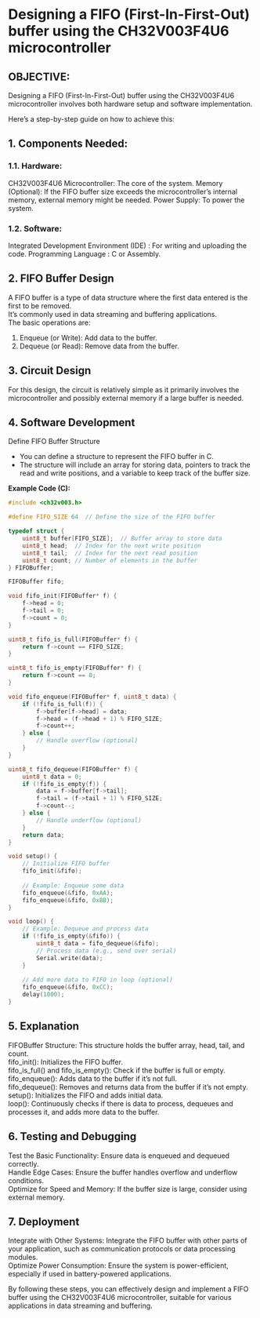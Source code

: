# Designing a FIFO (First-In-First-Out) buffer using the CH32V003F4U6 microcontroller 
## OBJECTIVE: 
Designing a FIFO (First-In-First-Out) buffer using the CH32V003F4U6 microcontroller involves both hardware setup and software implementation.  

Here’s a step-by-step guide on how to achieve this:

## 1. Components Needed:  

### 1.1. Hardware:  
  CH32V003F4U6 Microcontroller:   The core of the system.
  Memory (Optional):              If the FIFO buffer size exceeds the microcontroller’s internal memory, external memory might be needed.
  Power Supply:                   To power the system.  

### 1.2. Software:
  Integrated Development Environment (IDE)  : For writing and uploading the code.
  Programming Language                      : C or Assembly.

## 2. FIFO Buffer Design  
A FIFO buffer is a type of data structure where the first data entered is the first to be removed.  
It’s commonly used in data streaming and buffering applications.  
The basic operations are:  

1. Enqueue (or Write):  Add data to the buffer.  
2. Dequeue (or Read):   Remove data from the buffer.  

## 3. Circuit Design
For this design, the circuit is relatively simple as it primarily involves the microcontroller and possibly external memory if a large buffer is needed.  

## 4. Software Development  
Define FIFO Buffer Structure  
  - You can define a structure to represent the FIFO buffer in C. 
  - The structure will include an array for storing data, pointers to track the read and write positions, and a variable to keep track of the buffer size.

**Example Code (C):**  

```c
#include <ch32v003.h>

#define FIFO_SIZE 64  // Define the size of the FIFO buffer

typedef struct {
    uint8_t buffer[FIFO_SIZE];  // Buffer array to store data
    uint8_t head;  // Index for the next write position
    uint8_t tail;  // Index for the next read position
    uint8_t count; // Number of elements in the buffer
} FIFOBuffer;

FIFOBuffer fifo;

void fifo_init(FIFOBuffer* f) {
    f->head = 0;
    f->tail = 0;
    f->count = 0;
}

uint8_t fifo_is_full(FIFOBuffer* f) {
    return f->count == FIFO_SIZE;
}

uint8_t fifo_is_empty(FIFOBuffer* f) {
    return f->count == 0;
}

void fifo_enqueue(FIFOBuffer* f, uint8_t data) {
    if (!fifo_is_full(f)) {
        f->buffer[f->head] = data;
        f->head = (f->head + 1) % FIFO_SIZE;
        f->count++;
    } else {
        // Handle overflow (optional)
    }
}

uint8_t fifo_dequeue(FIFOBuffer* f) {
    uint8_t data = 0;
    if (!fifo_is_empty(f)) {
        data = f->buffer[f->tail];
        f->tail = (f->tail + 1) % FIFO_SIZE;
        f->count--;
    } else {
        // Handle underflow (optional)
    }
    return data;
}

void setup() {
    // Initialize FIFO buffer
    fifo_init(&fifo);
    
    // Example: Enqueue some data
    fifo_enqueue(&fifo, 0xAA);
    fifo_enqueue(&fifo, 0xBB);
}

void loop() {
    // Example: Dequeue and process data
    if (!fifo_is_empty(&fifo)) {
        uint8_t data = fifo_dequeue(&fifo);
        // Process data (e.g., send over serial)
        Serial.write(data);
    }
    
    // Add more data to FIFO in loop (optional)
    fifo_enqueue(&fifo, 0xCC);
    delay(1000);
}
```

## 5. Explanation   
FIFOBuffer Structure:               This structure holds the buffer array, head, tail, and count.  
fifo_init():                        Initializes the FIFO buffer.  
fifo_is_full() and fifo_is_empty(): Check if the buffer is full or empty.  
fifo_enqueue():                     Adds data to the buffer if it’s not full.  
fifo_dequeue():                     Removes and returns data from the buffer if it’s not empty.  
setup():                            Initializes the FIFO and adds initial data.  
loop():                             Continuously checks if there is data to process, dequeues and processes it, and adds more data to the buffer.  

## 6. Testing and Debugging  
Test the Basic Functionality:     Ensure data is enqueued and dequeued correctly.  
Handle Edge Cases:                Ensure the buffer handles overflow and underflow conditions.  
Optimize for Speed and Memory:    If the buffer size is large, consider using external memory.  

## 7. Deployment  
Integrate with Other Systems:   Integrate the FIFO buffer with other parts of your application, such as communication protocols or data processing modules.  
Optimize Power Consumption:     Ensure the system is power-efficient, especially if used in battery-powered applications.  

By following these steps, you can effectively design and implement a FIFO buffer using the CH32V003F4U6 microcontroller, suitable for various applications in data streaming and buffering.
